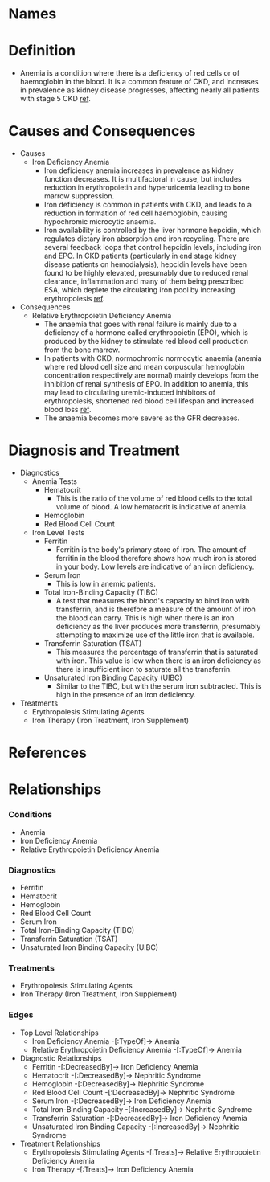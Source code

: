 # Names

# Definition

- Anemia is a condition where there is a deficiency of red cells or of haemoglobin in the blood. It is a common feature of CKD, and increases in prevalence as kidney disease progresses, affecting nearly all patients with stage 5 CKD [ref][AJKDAnemiaCKD].

# Causes and Consequences

- Causes
    - Iron Deficiency Anemia
        - Iron deficiency anemia increases in prevalence as kidney function decreases. It is multifactoral in cause, but includes reduction in erythropoietin and hyperuricemia leading to bone marrow suppression.
        - Iron deficiency is common in patients with CKD, and leads to a reduction in formation of red cell haemoglobin, causing hypochromic microcytic anaemia.
        - Iron availability is controlled by the liver hormone hepcidin, which regulates dietary iron absorption and iron recycling. There are several feedback loops that control hepcidin levels, including iron and EPO.  In CKD patients (particularly in end stage kidney disease patients on hemodialysis), hepcidin levels have been found to be highly elevated, presumably due to reduced renal clearance, inflammation and many of them being prescribed ESA, which deplete the circulating iron pool by increasing erythropoiesis [ref][BabittAnemiaCKD].
- Consequences
    - Relative Erythropoietin Deficiency Anemia
        - The anaemia that goes with renal failure is mainly due to a deficiency of a hormone called erythropoietin (EPO), which is produced by the kidney to stimulate red blood cell production from the bone marrow.
        - In patients with CKD, normochromic normocytic anaemia (anemia where red blood cell size and mean corpuscular hemoglobin concentration respectively are normal) mainly develops from the inhibition of renal synthesis of EPO. In addition to anemia, this may lead to circulating uremic-induced inhibitors of erythropoiesis, shortened red blood cell lifespan and increased blood loss [ref][BabittAnemiaCKD].
        - The anaemia becomes more severe as the GFR decreases.

# Diagnosis and Treatment

- Diagnostics
    - Anemia Tests
        - Hematocrit
            - This is the ratio of the volume of red blood cells to the total volume of blood. A low hematocrit is indicative of anemia.
        - Hemoglobin
        - Red Blood Cell Count
    - Iron Level Tests
        - Ferritin
            - Ferritin is the body's primary store of iron. The amount of ferritin in the blood therefore shows how much iron is stored in your body. Low levels are indicative of an iron deficiency.
        - Serum Iron
            - This is low in anemic patients.
        - Total Iron-Binding Capacity (TIBC)
            - A test that measures the blood's capacity to bind iron with transferrin, and is therefore a measure of the amount of iron the blood can carry. This is high when there is an iron deficiency as the liver produces more transferrin, presumably attempting to maximize use of the little iron that is available.
        - Transferrin Saturation (TSAT)
            - This measures the percentage of transferrin that is saturated with iron. This value is low when there is an iron deficiency as there is insufficient iron to saturate all the transferrin.
        - Unsaturated Iron Binding Capacity (UIBC)
            - Similar to the TIBC, but with the serum iron subtracted. This is high in the presence of an iron deficiency.
- Treatments
    - Erythropoiesis Stimulating Agents
    - Iron Therapy (Iron Treatment, Iron Supplement)

# References

[AJKDAnemiaCKD]: http://www.ajkd.org/article/S0272-6386(06)00454-9/abstract ""
[BabittAnemiaCKD]: http://jasn.asnjournals.org/content/23/10/1631.full "Mechanisms of Anemia in CKD"

# Relationships

### Conditions
- Anemia
- Iron Deficiency Anemia
- Relative Erythropoietin Deficiency Anemia

### Diagnostics
- Ferritin
- Hematocrit
- Hemoglobin
- Red Blood Cell Count
- Serum Iron
- Total Iron-Binding Capacity (TIBC)
- Transferrin Saturation (TSAT)
- Unsaturated Iron Binding Capacity (UIBC)

### Treatments
- Erythropoiesis Stimulating Agents
- Iron Therapy (Iron Treatment, Iron Supplement)

### Edges
- Top Level Relationships
    - Iron Deficiency Anemia -[:TypeOf]-> Anemia
    - Relative Erythropoietin Deficiency Anemia -[:TypeOf]-> Anemia
- Diagnostic Relationships
    - Ferritin -[:DecreasedBy]-> Iron Deficiency Anemia
    - Hematocrit -[:DecreasedBy]-> Nephritic Syndrome
    - Hemoglobin -[:DecreasedBy]-> Nephritic Syndrome
    - Red Blood Cell Count -[:DecreasedBy]-> Nephritic Syndrome
    - Serum Iron -[:DecreasedBy]-> Iron Deficiency Anemia
    - Total Iron-Binding Capacity -[:IncreasedBy]-> Nephritic Syndrome
    - Transferrin Saturation -[:DecreasedBy]-> Iron Deficiency Anemia
    - Unsaturated Iron Binding Capacity -[:IncreasedBy]-> Nephritic Syndrome
- Treatment Relationships
    - Erythropoiesis Stimulating Agents -[:Treats]-> Relative Erythropoietin Deficiency Anemia
    - Iron Therapy -[:Treats]-> Iron Deficiency Anemia